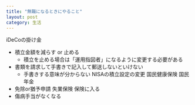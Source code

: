 ```yaml
---
title: "無職になるときにやること"
layout: post
category: 生活
---
```


iDeCoの掛け金
- 積立金額を減らす or 止める
  - 積立を止める場合は「運用指図者」になるように変更する必要がある
- 書類を請求して手書きで記入して郵送しないといけない
  - 手書きする意味が分からない
NISAの積立設定の変更
国民健康保険
国民年金
- 免除or猶予申請
失業保険
保険に入る
- 傷病手当がなくなる

